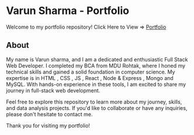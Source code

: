 # Varun Sharma - Portfolio

Welcome to my portfolio repository! 
Click Here to View => <a href="https://varun-sharma-portfolio.netlify.app/">Portfolio<a>

## About

 My name is Varun sharma, and I am a dedicated and enthusiastic Full Stack
 Web Developer. I completed my BCA from MDU Rohtak, where I honed my technical skills and gained a
 solid foundation in computer science. My expertise is in HTML , CSS , JS , React , Node & Express , Mongo and
 MySQL. With hands-on experience in these tools, I am excited to share my journey in full-stack web
 development.

Feel free to explore this repository to learn more about my journey, skills, and data analysis projects. If you'd like to collaborate or have any inquiries, please don't hesitate to contact me.

Thank you for visiting my portfolio!
